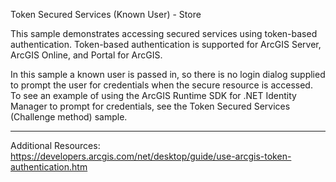 Token Secured Services (Known User) - Store

This sample demonstrates accessing secured services using token-based authentication. Token-based authentication is supported for ArcGIS Server, ArcGIS Online, and Portal for ArcGIS. 

In this sample a known user is passed in, so there is no login dialog supplied to prompt the user for credentials when the secure resource is accessed. To see an example of using the ArcGIS Runtime SDK for .NET Identity Manager to prompt for credentials, see the Token Secured Services (Challenge method) sample. 

--------------------

Additional Resources:
https://developers.arcgis.com/net/desktop/guide/use-arcgis-token-authentication.htm
